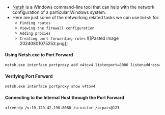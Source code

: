 - [Netsh](https://docs.microsoft.com/en-us/windows-server/networking/technologies/netsh/netsh-contexts) is a Windows command-line tool that can help with the network configuration of a particular Windows system. 
- Here are just some of the networking related tasks we can use `Netsh` for:
	- `Finding routes`
	- `Viewing the firewall configuration`
	- `Adding proxies`
	- `Creating port forwarding rules`
![[Pasted image 20240801075253.png]]
#### Using Netsh.exe to Port Forward
```cmd
netsh.exe interface portproxy add v4tov4 listenport=8080 listenaddress=<target-ip> connectport=3389 connectaddress=<ip-server>
```
#### Verifying Port Forward
```cmd
netsh.exe interface portproxy show v4tov4
```
#### Connecting to the Internal Host through the Port Forward
```
xfreerdp /v:10.129.42.198:8080 /u:victor /p:pass@123
```

